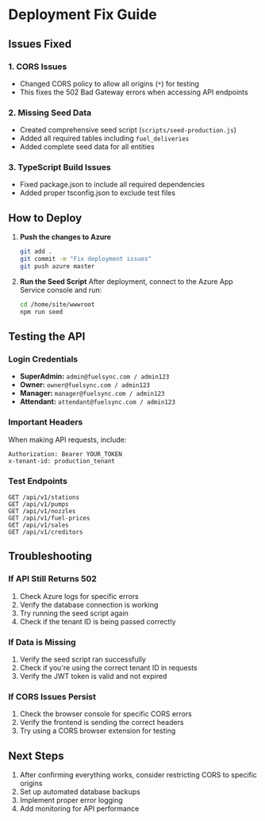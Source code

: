 # Deployment Fix Guide

## Issues Fixed

### 1. CORS Issues
- Changed CORS policy to allow all origins (`*`) for testing
- This fixes the 502 Bad Gateway errors when accessing API endpoints

### 2. Missing Seed Data
- Created comprehensive seed script (`scripts/seed-production.js`)
- Added all required tables including `fuel_deliveries`
- Added complete seed data for all entities

### 3. TypeScript Build Issues
- Fixed package.json to include all required dependencies
- Added proper tsconfig.json to exclude test files

## How to Deploy

1. **Push the changes to Azure**
   ```bash
   git add .
   git commit -m "Fix deployment issues"
   git push azure master
   ```

2. **Run the Seed Script**
   After deployment, connect to the Azure App Service console and run:
   ```bash
   cd /home/site/wwwroot
   npm run seed
   ```

## Testing the API

### Login Credentials
- **SuperAdmin:** `admin@fuelsync.com / admin123`
- **Owner:** `owner@fuelsync.com / admin123`
- **Manager:** `manager@fuelsync.com / admin123`
- **Attendant:** `attendant@fuelsync.com / admin123`

### Important Headers
When making API requests, include:
```
Authorization: Bearer YOUR_TOKEN
x-tenant-id: production_tenant
```

### Test Endpoints
```
GET /api/v1/stations
GET /api/v1/pumps
GET /api/v1/nozzles
GET /api/v1/fuel-prices
GET /api/v1/sales
GET /api/v1/creditors
```

## Troubleshooting

### If API Still Returns 502
1. Check Azure logs for specific errors
2. Verify the database connection is working
3. Try running the seed script again
4. Check if the tenant ID is being passed correctly

### If Data is Missing
1. Verify the seed script ran successfully
2. Check if you're using the correct tenant ID in requests
3. Verify the JWT token is valid and not expired

### If CORS Issues Persist
1. Check the browser console for specific CORS errors
2. Verify the frontend is sending the correct headers
3. Try using a CORS browser extension for testing

## Next Steps

1. After confirming everything works, consider restricting CORS to specific origins
2. Set up automated database backups
3. Implement proper error logging
4. Add monitoring for API performance